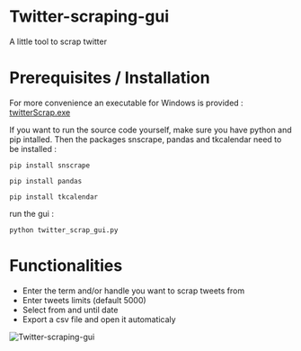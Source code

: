 # Twitter-scraping-gui
A little tool to scrap twitter

# Prerequisites / Installation

For more convenience an executable for Windows is provided : [twitterScrap.exe](https://github.com/Dasde/twitter-scraping-gui/releases/download/1.0/twitterScrap.exe)

If you want to run the source code yourself, make sure you have python and pip intalled.
Then the packages snscrape, pandas and tkcalendar need to be installed :

`pip install snscrape`

`pip install pandas`

`pip install tkcalendar`

run the gui :

`python twitter_scrap_gui.py`

# Functionalities

- Enter the term and/or handle you want to scrap tweets from
- Enter tweets limits (default 5000)
- Select from and until date
- Export a csv file and open it automaticaly

![Twitter-scraping-gui](https://user-images.githubusercontent.com/6706963/210373800-295a3c61-6529-4759-9894-ee018036f745.png)
